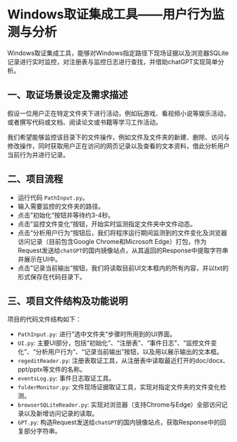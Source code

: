 # Windows取证集成工具——用户行为监测与分析
Windows取证集成工具，能够对Windows指定路径下现场证据以及浏览器SQLite记录进行实时监控，对注册表与监控日志进行查找，并借助chatGPT实现简单分析。

## 一、取证场景设定及需求描述

假设一位用户正在特定文件夹下进行活动，例如玩游戏、看视频小说等娱乐活动，或者撰写代码或文档、阅读论文或书籍等学习工作活动。

我们希望能够监控该目录下的文件操作，例如文件及文件夹的新建、删除、访问与修改操作，同时获取用户正在访问的网页记录以及查看的文本资料，借此分析用户当前行为并进行记录。

## 二、项目流程

* 运行代码 `PathInput.py`。
* 输入需要监控的文件夹的路径。
* 点击”初始化“按钮并等待约3-4秒。
* 点击”监控文件变化“按钮，开始实时监测指定文件夹中文件动态。
* 点击“分析用户行为“按钮后，我们将程序运行期间监测到的文件变化及浏览器访问记录（目前包含Google Chrome和Microsoft Edge）打包，作为Request发送给`chatGPT`的国内镜像站点，从其返回的Response中提取字符串并展示在UI中。
* 点击”记录当前输出“按钮，我们将读取目前UI文本框内的所有内容，并以txt的形式保存在代码目录下。

## 三、项目文件结构及功能说明

项目的代码文件结构如下：

* `PathInput.py`: 进行”选中文件夹“步骤时所用到的UI界面。
* `UI.py`: 主要UI部分，包括“初始化”、“注册表”、“事件日志”、“监控文件变化”、“分析用户行为”、“记录当前输出”按钮，以及用以展示输出的文本框。
* `regeditReader.py`: 注册表取证工具，从注册表中读取最近打开的doc/docx、ppt/pptx等文件的名称。
* `eventsLog.py`: 事件日志取证工具。
* `folderMonitor.py`: 文件现场证据取证工具，实现对指定文件夹的文件变化检测。
* `browserSQLiteReader.py`: 实现对浏览器（支持Chrome与Edge）全部访问记录以及新增访问记录的读取。
* `GPT.py`: 构造Request发送给`chatGPT`的国内镜像站点，获取Response中的回复部分字符串。
